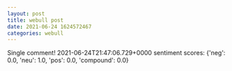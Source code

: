 ```yaml
--- 
layout: post 
title: webull post 
date: 2021-06-24 1624572467 
categories: webull 
--- 
```

Single comment! 	2021-06-24T21:47:06.729+0000
sentiment scores: {'neg': 0.0, 'neu': 1.0, 'pos': 0.0, 'compound': 0.0}